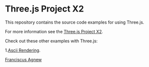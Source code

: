 Three.js Project X2
====================

This repository contains the source code examples for using Three.js.

For more information see the [Three.js Project X2](https://franciscusagnew.github.io/three-js-project-x2/).

Check out these other examples with Three.js:

1.[Ascii Rendering](https://franciscusagnew.github.io/three-js-project-x2/ascii-render.html).

[Franciscus Agnew](http://www.franciscusagnew.com)